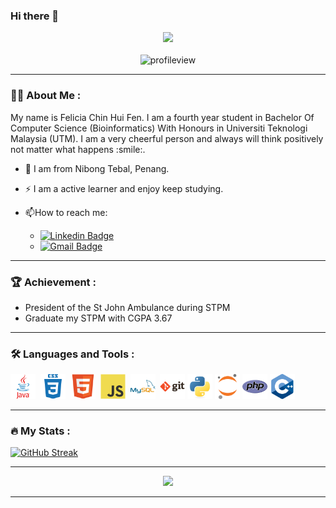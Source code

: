 ### Hi there 👋
<div id="header" align="center">
  <img src="https://media.giphy.com/media/M9gbBd9nbDrOTu1Mqx/giphy.gif" width="100"/>
</div>
<br>
<div align="center">
<img class="profile" src="https://komarev.com/ghpvc/?username=feliciachin&style=flat-square&color=blue" alt="profileview"/>
</div>

---

### :woman_technologist: About Me :
<p> My name is Felicia Chin Hui Fen. I am a fourth year student in Bachelor Of Computer Science (Bioinformatics) With Honours in Universiti Teknologi Malaysia (UTM). I am a very cheerful person and always will think positively not matter what happens :smile:.</p>

- :house_with_garden: I am from Nibong Tebal, Penang.
    
- :zap: I am a active learner and enjoy keep studying.

- :mailbox:How to reach me:
   -  [![Linkedin Badge](https://img.shields.io/badge/-Linkedin-blue?style=flat&logo=Linkedin&logoColor=white)](http://linkedin.com/in/felicia-chin-hui-fen-037315270)
   -  [![Gmail Badge](https://img.shields.io/badge/-Gmail-white?style=flat&logo=Gmail&logoColor=red)](mailto:feliciahui@graduate.utm.my)

---

### :trophy: Achievement :
- President of the St John Ambulance during STPM
- Graduate my STPM with CGPA 3.67
  
---

### :hammer_and_wrench: Languages and Tools :
<div>
  <img src="https://github.com/devicons/devicon/blob/master/icons/java/java-original-wordmark.svg" title="Java" alt="Java" width="40" height="40"/>&nbsp;
  <img src="https://github.com/devicons/devicon/blob/master/icons/css3/css3-plain-wordmark.svg"  title="CSS3" alt="CSS" width="40" height="40"/>&nbsp;
  <img src="https://github.com/devicons/devicon/blob/master/icons/html5/html5-original.svg" title="HTML5" alt="HTML" width="40" height="40"/>&nbsp;
  <img src="https://github.com/devicons/devicon/blob/master/icons/javascript/javascript-original.svg" title="JavaScript" alt="JavaScript" width="40" height="40"/>&nbsp;
  <img src="https://github.com/devicons/devicon/blob/master/icons/mysql/mysql-original-wordmark.svg" title="MySQL"  alt="MySQL" width="40" height="40"/>&nbsp;
  <img src="https://github.com/devicons/devicon/blob/master/icons/git/git-original-wordmark.svg" title="Git" **alt="Git" width="40" height="40"/>
  <img src="https://github.com/devicons/devicon/blob/master/icons/python/python-original.svg" title="Python" **alt="Python" width="40" height="40"/>
  <img src="https://github.com/devicons/devicon/blob/master/icons/jupyter/jupyter-original.svg" title="Jupyter" **alt="Jupyter" width="40" height="40"/>
  <img src="https://github.com/devicons/devicon/blob/master/icons/php/php-original.svg" title="PHP" **alt="PHP" width="40" height="40"/>
  <img src="https://github.com/devicons/devicon/blob/master/icons/cplusplus/cplusplus-original.svg" title="cplusplus" **alt="cplusplus" width="40" height="40"/>
</div>

---

### :fire: My Stats :
[![GitHub Streak](http://github-readme-streak-stats.herokuapp.com?user=feliciachin&theme=dark&border_radius=4.6)](https://git.io/streak-stats)

---
<div id="header" align="center">
  <img src="https://media.giphy.com/media/v1.Y2lkPTc5MGI3NjExM2FqbnEzZzUyM3RwZTZjdG1ycXZsYWxnNWgxbTBuY3NscWQ5dDJ0NCZlcD12MV9pbnRlcm5hbF9naWZfYnlfaWQmY3Q9Zw/wwg1suUiTbCY8H8vIA/giphy-downsized-large.gif" width="200"/>
</div>

---
<!--
**FeliciaChin/FeliciaChin** is a ✨ _special_ ✨ repository because its `README.md` (this file) appears on your GitHub profile.

Here are some ideas to get you started:

- 🔭 I’m currently working on ...
- 🌱 I’m currently learning ...
- 👯 I’m looking to collaborate on ...
- 🤔 I’m looking for help with ...
- 💬 Ask me about ...
- 📫 How to reach me: ...
- 😄 Pronouns: ...
- ⚡ Fun fact: ...
-->
